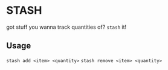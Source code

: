 # STASH
got stuff you wanna track quantities of? `stash` it! 



## Usage
`stash add <item> <quantity>`
`stash remove <item> <quantity>`
